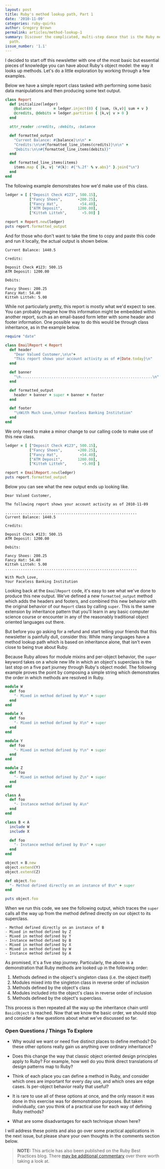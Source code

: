 ```yaml
---
layout: post
title: Ruby's method lookup path, Part 1
date: '2010-11-09'
categories: ruby-quirks
author: Gregory Brown
permalink: articles/method-lookup-1
summary: Discover the complicated, multi-step dance that is the Ruby method lookup
  path.
issue_number: '1.1'
---
```


I decided to start off this newsletter with one of the most basic but essential pieces of knowledge you can have about Ruby's object model: the way it looks up methods. Let's do a little exploration by working through a few examples.

Below we have a simple report class tasked with performing some basic data manipulations and then producing some text output.

```ruby
class Report
  def initialize(ledger)
    @balance          = ledger.inject(0) { |sum, (k,v)| sum + v }
    @credits, @debits = ledger.partition { |k,v| v > 0 }
  end

  attr_reader :credits, :debits, :balance

  def formatted_output
    "Current Balance: #{balance}\n\n" +
    "Credits:\n\n#{formatted_line_items(credits)}\n\n" +
    "Debits:\n\n#{formatted_line_items(debits)}"
  end

  def formatted_line_items(items)
    items.map { |k, v| "#{k}: #{'%.2f' % v.abs}" }.join("\n")
  end
end
```

The following example demonstrates how we'd make use of this class.

```ruby
ledger = [ ["Deposit Check #123", 500.15],
           ["Fancy Shoes",       -200.25],
           ["Fancy Hat",          -54.40],
           ["ATM Deposit",       1200.00],
           ["Kitteh Litteh",       -5.00] ]

report = Report.new(ledger)
puts report.formatted_output
```

And for those who don't want to take the time to copy and paste this code and run it locally, the actual output is shown below.

```
Current Balance: 1440.5

Credits:

Deposit Check #123: 500.15
ATM Deposit: 1200.00

Debits:

Fancy Shoes: 200.25
Fancy Hat: 54.40
Kitteh Litteh: 5.00
```

While not particularly pretty, this report is mostly what we'd expect to see. You can probably imagine how this information might be embedded within another report, such as an email-based form letter with some header and footer information. One possible way to do this would be through class inheritance, as in the example below.

```ruby
require "date"

class EmailReport < Report
  def header
    "Dear Valued Customer,\n\n"+
    "This report shows your account activity as of #{Date.today}\n"
  end

  def banner
    "\n............................................................\n"
  end

  def formatted_output
    header + banner + super + banner + footer
  end

  def footer
    "\nWith Much Love,\nYour Faceless Banking Institution"
  end
end
```

We only need to make a minor change to our calling code to make use of this new class.

```ruby
ledger = [ ["Deposit Check #123", 500.15],
           ["Fancy Shoes",       -200.25],
           ["Fancy Hat",          -54.40],
           ["ATM Deposit",       1200.00],
           ["Kitteh Litteh",       -5.00] ]

report = EmailReport.new(ledger)
puts report.formatted_output
```

Below you can see what the new output ends up looking like.

```
Dear Valued Customer,

The following report shows your account activity as of 2010-11-09

............................................................
Current Balance: 1440.5

Credits:

Deposit Check #123: 500.15
ATM Deposit: 1200.00

Debits:

Fancy Shoes: 200.25
Fancy Hat: 54.40
Kitteh Litteh: 5.00
............................................................

With Much Love,
Your Faceless Banking Institution
```

Looking back at the `EmailReport` code, it's easy to see what we've done to produce this new output. We've defined a new `formatted_output` method which adds the headers and footers, and combined this new behavior with the original behavior of our `Report` class by calling `super`. This is the same extension by inheritance pattern that you'll learn in any basic computer science course or encounter in any of the reasonably traditional object oriented languages out there.

But before you go asking for a refund and start telling your friends that this newsletter is painfully dull, consider this: While many languages have a method lookup path which is based on inheritance alone, that isn't even close to being true about Ruby.

Because Ruby allows for module mixins and per-object behavior, the `super` keyword takes on a whole new life in which an object's superclass is the last stop on a five part journey through Ruby's object model. The following example proves the point by composing a simple string which demonstrates the order in which methods are resolved in Ruby.

```ruby
module W
  def foo
    "- Mixed in method defined by W\n" + super
  end
end

module X
  def foo
    "- Mixed in method defined by X\n" + super
  end
end

module Y
  def foo
    "- Mixed in method defined by Y\n" + super
  end
end

module Z
  def foo
    "- Mixed in method defined by Z\n" + super
  end
end

class A
  def foo
    "- Instance method defined by A\n"
  end
end

class B < A
  include W
  include X

  def foo
    "- Instance method defined by B\n" + super
  end
end

object = B.new
object.extend(Y)
object.extend(Z)

def object.foo
  "- Method defined directly on an instance of B\n" + super
end

puts object.foo
```

When we run this code, we see the following output, which traces the `super` calls all the way up from the method defined directly on our object to its superclass.

```
- Method defined directly on an instance of B
- Mixed in method defined by Z
- Mixed in method defined by Y
- Instance method defined by B
- Mixed in method defined by X
- Mixed in method defined by W
- Instance method defined by A
```

As promised, it's a five step journey. Particularly, the above is a demonstration that Ruby methods are looked up in the following order:

1. Methods defined in the object's singleton class (i.e. the object itself)
1. Modules mixed into the singleton class in reverse order of inclusion
1. Methods defined by the object's class
1. Modules included into the object's class in reverse order of inclusion
1. Methods defined by the object's superclass.

This process is then repeated all the way up the inheritance chain until `BasicObject` is reached. Now that we know the basic order, we should stop and consider a few questions about what we've discussed so far.

### Open Questions / Things To Explore

* Why would we want or need five distinct places to define methods? Do these other options really gain us anything over ordinary inheritance?

* Does this change the way that classic object oriented design principles apply to Ruby? For example, how well do you think direct translations of design patterns map to Ruby?

* Think of each place you can define a method in Ruby, and consider which ones are important for every day use, and which ones are edge cases. Is per-object behavior really that useful?

* It is rare to use all of these options at once, and the only reason it was done in this exercise was for demonstration purposes. But taken individually, can you think of a practical use for each way of defining Ruby methods?

* What are some disadvantages for each technique shown here?

I will address these points and also go over some practical applications in the next issue, but please share your own thoughts in the comments section below.

> **NOTE:** This article has also been published on the Ruby Best Practices blog. There [may be additional commentary](http://blog.rubybestpractices.com/posts/gregory/030-issue-1-method-lookup.html#disqus_thread) 
over there worth taking a look at.